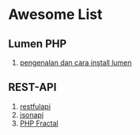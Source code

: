 # Awesome List

## Lumen PHP
1. [pengenalan dan cara install lumen](https://kodingin.com/pengenalan-dan-cara-install-lumen/) 

## REST-API
1. [restfulapi](https://restfulapi.net/)
2. [jsonapi](https://jsonapi.org/)
3. [PHP Fractal](https://fractal.thephpleague.com/) 
